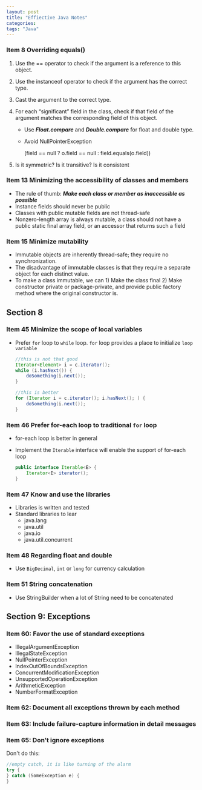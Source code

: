```yaml
---
layout: post
title: "Effiective Java Notes"
categories:
tags: "Java"
---
```


### Item 8 Overriding equals()

1. Use the == operator to check if the argument is a reference to this object.
2. Use the instanceof operator to check if the argument has the correct type.
3. Cast the argument to the correct type.
4. For each “significant” field in the class, check if that field of the argument matches the corresponding field of this object. 
    - Use ***Float.compare*** and ***Double.compare*** for float and double type.
    - Avoid NullPointerException
    
        (field == null ? o.field == null : field.equals(o.field))
    
5. Is it symmetric? Is it transitive? Is it consistent

### Item 13 Minimizing the accessibility of classes and members

- The rule of thumb: ***Make each class or member as inaccessible as possible***
- Instance fields should never be public
- Classes with public mutable fields are not thread-safe
- Nonzero-length array is always mutable, a class should not have a public static final array field, or an accessor that returns such a field

### Item 15 Minimize mutability

- Immutable objects are inherently thread-safe; they require no synchronization.
- The disadvantage of immutable classes is that they require a separate object for each distinct value. 
- To make a class immutable, we can 1) Make the class final 2) Make constructor private or package-private, and provide public factory method where the original constructor is.




## Section 8

### Item 45 Minimize the scope of local variables
- Prefer ```for``` loop to ```while``` loop. ```for``` loop provides a place to initialize ```loop variable```

    ```java
    //this is not that good
    Iterator<Element> i = c.iterator();
    while (i.hasNext()) {
        doSomething(i.next());
    }

    //this is better
    for (Iterator i = c.iterator(); i.hasNext(); ) {
        doSomething(i.next());
    }
    ```

### Item 46 Prefer for-each loop to traditional ```for``` loop
- for-each loop is better in general
- Implement the ```Iterable``` interface will enable the support of for-each loop

    ```java
    public interface Iterable<E> {
        Iterator<E> iterator();
    }
    ```

### Item 47 Know and use the libraries
- Libraries is written and tested
- Standard libraries to lear
  * java.lang
  * java.util
  * java.io
  * java.util.concurrent


### Item 48 Regarding float and double
- Use ```BigDecimal```, ```int``` or ```long``` for currency calculation


### Item 51 String concatenation
- Use StringBuilder when a lot of String need to be concatenated


## Section 9: Exceptions

### Item 60: Favor the use of standard exceptions
- IllegalArgumentException
- IllegalStateException
- NullPointerException
- IndexOutOfBoundsException
- ConcurrentModificationException
- UnsupportedOperationException
- ArithmeticException
- NumberFormatException

### Item 62: Document all exceptions thrown by each method
### Item 63: Include failure-capture information in detail messages
### Item 65: Don’t ignore exceptions
Don't do this:

```java
//empty catch, it is like turning of the alarm
try {
} catch (SomeException e) {
}
```
